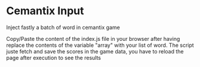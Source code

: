 # Cemantix Input
Inject fastly a batch of word in cemantix game

Copy/Paste the content of the index.js file in your browser after having replace the contents of the variable "array" with your list of word.
The script juste fetch and save the scores in the game data, you have to reload the page after execution to see the results
